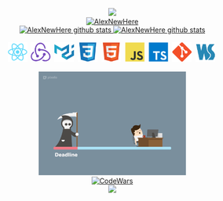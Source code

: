 <!-- HEARER -->
<div align="center">
    <img src="https://capsule-render.vercel.app/api?type=waving&color=FF00FBFF&height=190&section=header&text=Alexei%20Boiko&desc=frontend%20developer&animation=fadeIn&fontColor=fff&fontSize=48&fontAlign=68&fontAlignY=34&descSize=18&descAlign=82.5&descAlignY=17"/>
</div>
<!-- /HEARER -->

<!-- ./STAT -->
<div align="center">
    <a href="https://skyline.github.com/AlexNewHere/2022" target="_blank">
        <img src="https://github-readme-streak-stats.herokuapp.com/?user=AlexNewHere&hide_border=true&stroke=888&ring=F6366FFF&fire=D70&currStreakNum=D70&sideNums=888&dates=888&sideLabels=888&currStreakLabel=F6366FFF&background=0000"
             title="AlexNewHere" 
             alt="AlexNewHere"
             width="60%"/>
    </a>
</div>
<div align="center">
    <a href="https://github.com/AlexNewHere?tab=repositories" target="_blank">
        <img src="https://github-readme-stats.vercel.app/api?username=AlexNewHere&show_icons=true&count_private=true&hide_border=true&title_color=F6366FFF&text_color=888&icon_color=F6366FFF&bg_color=0000"
             title="AlexNewHere github repositories" 
             alt="AlexNewHere github stats"
             width="49%"/>
    </a>
    <a href="https://github.com/AlexNewHere?tab=repositories" target="_blank">
        <img src="https://github-readme-stats.vercel.app/api/top-langs/?username=AlexNewHere&&layout=compact&hide_border=true&title_color=F6366FFF&text_color=888&bg_color=0000"
             title="AlexNewHere github repositories"
             alt="AlexNewHere github stats"
             width="41%"/>
    </a>
</div>
<!-- ./STATS  -->

<br/>

<div align="center">
    <a href="https://reactjs.org/" target="_blank">
        <img src="https://github.com/devicons/devicon/blob/master/icons/react/react-original.svg"
             title="React" alt="React"
             width="40" height="40"/></a>&nbsp;
    <a href="https://redux.js.org/" target="_blank">
        <img src="https://github.com/devicons/devicon/blob/master/icons/redux/redux-original.svg"
             title="Redux" alt="Redux "
             width="40" height="40"/></a>&nbsp;
    <a href="https://mui.com/" target="_blank">
        <img src="https://github.com/devicons/devicon/blob/master/icons/materialui/materialui-original.svg"
             title="Material UI" alt="Material UI"
             width="40" height="40"/></a>&nbsp;
    <a href="https://en.wikipedia.org/wiki/CSS" target="_blank">
        <img src="https://github.com/devicons/devicon/blob/master/icons/css3/css3-original.svg"
             title="CSS3" alt="CSS"
             width="40" height="40"/></a>&nbsp;
    <a href="https://en.wikipedia.org/wiki/HTML" target="_blank">
        <img src="https://github.com/devicons/devicon/blob/master/icons/html5/html5-original.svg"
             title="HTML5" alt="HTML"
             width="40" height="40"/></a>&nbsp;
    <a href="https://en.wikipedia.org/wiki/JavaScript" target="_blank">
        <img src="https://github.com/devicons/devicon/blob/master/icons/javascript/javascript-original.svg"
             title="JavaScript" alt="JavaScript"
             width="40" height="40"/></a>&nbsp;
    <a href="https://www.typescriptlang.org/" target="_blank">
        <img src="https://github.com/devicons/devicon/blob/master/icons/typescript/typescript-original.svg"
             title="TypeScript" alt="TypeScript"
             width="40" height="40"/></a>&nbsp;
    <a href="https://git-scm.com/" target="_blank">
        <img src="https://github.com/devicons/devicon/blob/master/icons/git/git-original.svg"
             title="Git" alt="Git"
             width="40" height="40"/></a>&nbsp;
    <a href="https://www.jetbrains.com/webstorm/"target="_blank">
    <img src="https://github.com/devicons/devicon/blob/master/icons/webstorm/webstorm-plain.svg"
         title="WebStorm" alt="WebStorm"
         width="40" height="40"/></a>&nbsp;
</div>

<br/>

<div id="header" align="center">
  <img src="maker.gif"  width="300"/>
</div>

<div align="center">
    <a href="https://www.codewars.com/users/AlexBoikoNew" target="_blank">
        <img src="https://www.codewars.com/users/AlexBoikoNew/badges/small"
             title="CodeWars" alt="CodeWars"/>
    </a>
</div>

<div align="center">
    <a href=mailto:tendren3310@googlemail.com target="_blank">
    <img src="https://capsule-render.vercel.app/api?type=waving&color=FF00FBFF&height=120&section=footer&text=ready%20to%20cooperation&animation=fadeIn&fontColor=fff&fontSize=12&fontAlign=50&fontAlignY=80&descSize=20&descAlign=84&descAlignY=43"/>
    </a>
</div>
